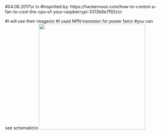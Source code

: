 <html>
<body>
#04.06.2017\n
\n
#Inspirited by: https://hackernoon.com/how-to-control-a-fan-to-cool-the-cpu-of-your-raspberrypi-3313b6e7f92c\n

#I will use their images\n
#I used NPN transistor for power fan\n
#you can see schematic\n
<img src="https://cdn-images-1.medium.com/max/1000/1*kD7Nv0KudnLL-9XKJe8t0w.png" width="350"/>
</body>
</html>
